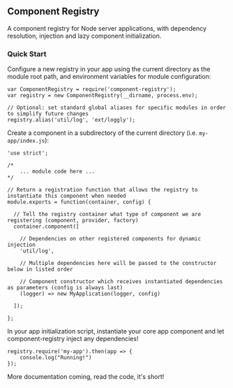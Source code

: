 ## Component Registry

A component registry for Node server applications, with dependency resolution,
injection and lazy component initialization.

### Quick Start

Configure a new registry in your app using the current directory as the module root path, and
environment variables for module configuration:

```
var ComponentRegistry = require('component-registry');
var registry = new ComponentRegistry(__dirname, process.env);

// Optional: set standard global aliases for specific modules in order to simplify future changes
registry.alias('util/log', 'ext/loggly');
```

Create a component in a subdirectory of the current directory (i.e. `my-app/index.js`):

```
'use strict';

/*
    ... module code here ...
*/

// Return a registration function that allows the registry to instantiate this component when needed
module.exports = function(container, config) {

  // Tell the registry container what type of component we are registering (component, provider, factory)
  container.component([

    // Dependencies on other registered components for dynamic injection
    'util/log',

    // Multiple dependencies here will be passed to the constructor below in listed order

    // Component constructor which receives instantiated dependencies as parameters (config is always last)
    (logger) => new MyApplication(logger, config)

  ]);

};
```

In your app initialization script, instantiate your core app component and let component-registry inject
any dependencies!

```
registry.require('my-app').then(app => {
    console.log("Running!")
});
```

More documentation coming, read the code, it's short!